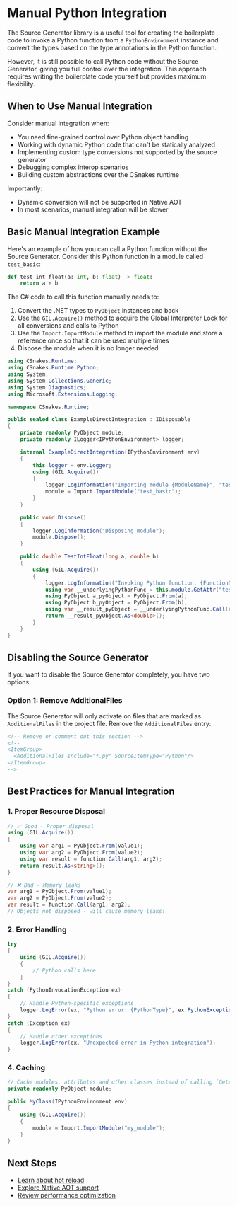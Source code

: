 # Manual Python Integration

The Source Generator library is a useful tool for creating the boilerplate code to invoke a Python function from a `PythonEnvironment` instance and convert the types based on the type annotations in the Python function.

However, it is still possible to call Python code without the Source Generator, giving you full control over the integration. This approach requires writing the boilerplate code yourself but provides maximum flexibility.

## When to Use Manual Integration

Consider manual integration when:

- You need fine-grained control over Python object handling
- Working with dynamic Python code that can't be statically analyzed
- Implementing custom type conversions not supported by the source generator
- Debugging complex interop scenarios
- Building custom abstractions over the CSnakes runtime

Importantly: 

- Dynamic conversion will not be supported in Native AOT
- In most scenarios, manual integration will be slower

## Basic Manual Integration Example

Here's an example of how you can call a Python function without the Source Generator. Consider this Python function in a module called `test_basic`:

```python
def test_int_float(a: int, b: float) -> float:
    return a + b
```

The C# code to call this function manually needs to:

1. Convert the .NET types to `PyObject` instances and back
2. Use the `GIL.Acquire()` method to acquire the Global Interpreter Lock for all conversions and calls to Python
3. Use the `Import.ImportModule` method to import the module and store a reference once so that it can be used multiple times
4. Dispose the module when it is no longer needed

```csharp
using CSnakes.Runtime;
using CSnakes.Runtime.Python;
using System;
using System.Collections.Generic;
using System.Diagnostics;
using Microsoft.Extensions.Logging;

namespace CSnakes.Runtime;

public sealed class ExampleDirectIntegration : IDisposable
{
    private readonly PyObject module;
    private readonly ILogger<IPythonEnvironment> logger;

    internal ExampleDirectIntegration(IPythonEnvironment env)
    {
        this.logger = env.Logger;
        using (GIL.Acquire())
        {
            logger.LogInformation("Importing module {ModuleName}", "test_basic");
            module = Import.ImportModule("test_basic");
        }
    }

    public void Dispose()
    {
        logger.LogInformation("Disposing module");
        module.Dispose();
    }

    public double TestIntFloat(long a, double b)
    {
        using (GIL.Acquire())
        {
            logger.LogInformation("Invoking Python function: {FunctionName}", "test_int_float");
            using var __underlyingPythonFunc = this.module.GetAttr("test_int_float");
            using PyObject a_pyObject = PyObject.From(a);
            using PyObject b_pyObject = PyObject.From(b);
            using var __result_pyObject = __underlyingPythonFunc.Call(a_pyObject, b_pyObject);
            return __result_pyObject.As<double>();
        }
    }
}
```

## Disabling the Source Generator

If you want to disable the Source Generator completely, you have two options:

### Option 1: Remove AdditionalFiles

The Source Generator will only activate on files that are marked as `AdditionalFiles` in the project file. Remove the `AdditionalFiles` entry:

```xml
<!-- Remove or comment out this section -->
<!--
<ItemGroup>
  <AdditionalFiles Include="*.py" SourceItemType="Python"/>
</ItemGroup>
-->
```

## Best Practices for Manual Integration

### 1. Proper Resource Disposal

```csharp
// ✅ Good - Proper disposal
using (GIL.Acquire())
{
    using var arg1 = PyObject.From(value1);
    using var arg2 = PyObject.From(value2);
    using var result = function.Call(arg1, arg2);
    return result.As<string>();
}

// ❌ Bad - Memory leaks
var arg1 = PyObject.From(value1);
var arg2 = PyObject.From(value2);
var result = function.Call(arg1, arg2);
// Objects not disposed - will cause memory leaks!
```

### 2. Error Handling

```csharp
try
{
    using (GIL.Acquire())
    {
        // Python calls here
    }
}
catch (PythonInvocationException ex)
{
    // Handle Python-specific exceptions
    logger.LogError(ex, "Python error: {PythonType}", ex.PythonExceptionType);
}
catch (Exception ex)
{
    // Handle other exceptions
    logger.LogError(ex, "Unexpected error in Python integration");
}
```

### 4. Caching

```csharp
// Cache modules, attributes and other classes instead of calling `GetAttr` each time.
private readonly PyObject module;

public MyClass(IPythonEnvironment env)
{
    using (GIL.Acquire())
    {
        module = Import.ImportModule("my_module");
    }
}
```

## Next Steps

- [Learn about hot reload](hot-reload.md)
- [Explore Native AOT support](native-aot.md)
- [Review performance optimization](performance.md)
